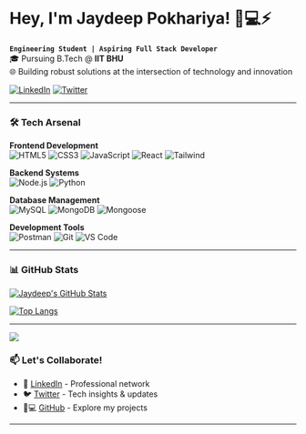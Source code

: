 # Hey, I'm Jaydeep Pokhariya! 👨💻⚡

**`Engineering Student | Aspiring Full Stack Developer`**  
🎓 Pursuing B.Tech @ **IIT BHU**  
🌐 Building robust solutions at the intersection of technology and innovation

[![LinkedIn](https://img.shields.io/badge/LinkedIn-0077B5?style=for-the-badge&logo=linkedin&logoColor=white)](https://www.linkedin.com/in/jaydeep-pokhariya-682246320)
[![Twitter](https://img.shields.io/badge/Twitter-1DA1F2?style=for-the-badge&logo=twitter&logoColor=white)](https://twitter.com/Jaydeep869)

---

### 🛠️ Tech Arsenal

**Frontend Development**  
![HTML5](https://img.shields.io/badge/HTML5-E34F26?style=flat&logo=html5&logoColor=white)
![CSS3](https://img.shields.io/badge/CSS3-1572B6?style=flat&logo=css3&logoColor=white)
![JavaScript](https://img.shields.io/badge/JavaScript-F7DF1E?style=flat&logo=javascript&logoColor=black)
![React](https://img.shields.io/badge/React-61DAFB?style=flat&logo=react&logoColor=black)
![Tailwind](https://img.shields.io/badge/Tailwind_CSS-38B2AC?style=flat&logo=tailwind-css&logoColor=white)


**Backend Systems**  
![Node.js](https://img.shields.io/badge/Node.js-339933?style=flat&logo=node.js&logoColor=white)
![Python](https://img.shields.io/badge/Python-3776AB?style=flat&logo=python&logoColor=white)

**Database Management**  
![MySQL](https://img.shields.io/badge/MySQL-4479A1?style=flat&logo=mysql&logoColor=white)
![MongoDB](https://img.shields.io/badge/MongoDB-47A248?style=flat&logo=mongodb&logoColor=white)
![Mongoose](https://img.shields.io/badge/Mongoose-880000?style=flat&logoColor=white)

**Development Tools**  
![Postman](https://img.shields.io/badge/Postman-FF6C37?style=flat&logo=postman&logoColor=white)
![Git](https://img.shields.io/badge/Git-F05032?style=flat&logo=git&logoColor=white)
![VS Code](https://img.shields.io/badge/VS_Code-007ACC?style=flat&logo=visual-studio-code&logoColor=white)

---

### 📊 GitHub Stats

[![Jaydeep's GitHub Stats](https://github-readme-stats.vercel.app/api?username=jaydeep869&show_icons=true&theme=radical)](https://github.com/jaydeep869)

[![Top Langs](https://github-readme-stats.vercel.app/api/top-langs/?username=jaydeep869&layout=compact&theme=radical&hide=css)](https://github.com/jaydeep869)

---

<img src="https://komarev.com/ghpvc/?username=Jaydeep869&&style=flat-square" align="center" />




### 📫 Let's Collaborate!

- 💼 [LinkedIn](https://www.linkedin.com/in/jaydeep-pokhariya-682246320) - Professional network
- 🐦 [Twitter](https://twitter.com/Jaydeep869) - Tech insights & updates
- 👨💻 [GitHub](https://github.com/Jaydeep869) - Explore my projects

---
